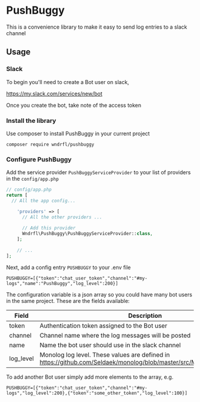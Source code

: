 # PushBuggy

This is a convenience library to make it easy to send log entries to a slack
channel

## Usage

### Slack

To begin you'll need to create a Bot user on slack,

https://my.slack.com/services/new/bot

Once you create the bot, take note of the access token

### Install the library

Use composer to install PushBuggy in your current project

```
composer require wndrfl/pushbuggy
```

### Configure PushBuggy

Add the service provider `PushBuggyServiceProvider` to your list of providers in
the `config/app.php`

```php
// config/app.php
return [
  // All the app config...

    'providers' => [
      // All the other providers ...
      
      // Add this provider
      Wndrfl\PushBuggy\PushBuggyServiceProvider::class,
    ];
    
    // ...
];
```

Next, add a config entry `PUSHBUGGY` to your .env file

```
PUSHBUGGY=[{"token":"chat_user_token","channel":"#my-logs","name":"PushBuggy","log_level":200}]
```

The configuration variable is a json array so you could have many bot users in
the same project. These are the fields available:

| Field     | Description                                   | Default value
|-----------|-----------------------------------------------|-----------
| token     | Authentication token assigned to the Bot user | * *required*
| channel   | Channel name where the log messages will be posted | #general
| name      | Name the bot user should use in the slack channel | PushBuggy
| log_level | Monolog log level. These values are defined in https://github.com/Seldaek/monolog/blob/master/src/Monolog/Logger.php | 300 (Logger::WARNING)

To add another Bot user simply add more elements to the array, e.g.

```
PUSHBUGGY=[{"token":"chat_user_token","channel":"#my-logs","log_level":200},{"token":"some_other_token","log_level":100}]
```
